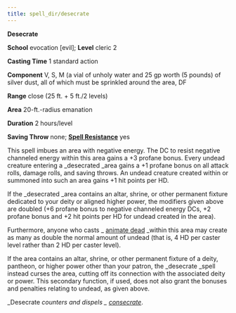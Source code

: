 ```yaml
---
title: spell_dir/desecrate
---
```

 **Desecrate**

**School** evocation [evil]; **Level** cleric 2

**Casting Time** 1 standard action

**Component** V, S, M (a vial of unholy water and 25 gp worth (5 pounds) of silver dust, all of which must be sprinkled around the area, DF

**Range** close (25 ft. + 5 ft./2 levels)

**Area** 20-ft.-radius emanation

**Duration** 2 hours/level

**Saving Throw** none; **[Spell Resistance](../glossary#_spell-resistance)** yes

This spell imbues an area with negative energy. The DC to resist negative channeled energy within this area gains a +3 profane bonus. Every undead creature entering a _desecrated _area gains a +1 profane bonus on all attack rolls, damage rolls, and saving throws. An undead creature created within or summoned into such an area gains +1 hit points per HD.

If the _desecrated _area contains an altar, shrine, or other permanent fixture dedicated to your deity or aligned higher power, the modifiers given above are doubled (+6 profane bonus to negative channeled energy DCs, +2 profane bonus and +2 hit points per HD for undead created in the area).

Furthermore, anyone who casts _ [animate dead](animateDead#_animate-dead) _within this area may create as many as double the normal amount of undead (that is, 4 HD per caster level rather than 2 HD per caster level).

If the area contains an altar, shrine, or other permanent fixture of a deity, pantheon, or higher power other than your patron, the _desecrate _spell instead curses the area, cutting off its connection with the associated deity or power. This secondary function, if used, does not also grant the bonuses and penalties relating to undead, as given above.

_Desecrate _counters and dispels _ [consecrate](consecrate#_consecrate)_.

